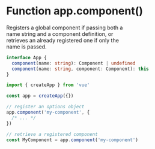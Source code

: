 # Function app.component()

Registers a global component if passing both a  
name string and a component definition, or  
retrieves an already registered one if only the  
name is passed.  

```ts
interface App {
  component(name: string): Component | undefined
  component(name: string, component: Component): this
}
```

```js
import { createApp } from 'vue'

const app = createApp({})

// register an options object
app.component('my-component', {
  /* ... */
})

// retrieve a registered component
const MyComponent = app.component('my-component')
```
